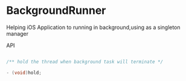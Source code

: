 BackgroundRunner
================

Helping iOS Application to running in background,using as a singleton manager

API

```Objective-C

/** hold the thread when background task will terminate */

- (void)hold;

```
